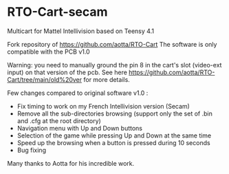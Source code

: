 # RTO-Cart-secam
Multicart for Mattel Intellivision based on Teensy 4.1

Fork repository of https://github.com/aotta/RTO-Cart
The software is only compatible with the PCB v1.0

Warning: you need to manually ground the pin 8 in the cart's slot (video-ext input) on that version of the pcb.
See here https://github.com/aotta/RTO-Cart/tree/main/old%20ver for more details.

Few changes compared to original software v1.0 :
- Fix timing to work on my French Intellivision version (Secam)
- Remove all the sub-directories browsing (support only the set of .bin and .cfg at the root directory)
- Navigation menu with Up and Down buttons
- Selection of the game while pressing Up and Down at the same time
- Speed up the browsing when a button is pressed during 10 seconds
- Bug fixing

Many thanks to Aotta for his incredible work.
